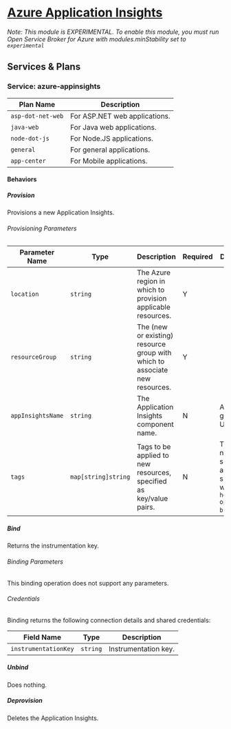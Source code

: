 # [Azure Application Insights](https://docs.microsoft.com/en-us/azure/application-insights/app-insights-overview)

_Note: This module is EXPERIMENTAL. To enable this module, you must run Open Service Broker for Azure with modules.minStability set to `experimental`_

## Services & Plans

### Service: azure-appinsights

| Plan Name | Description |
|-----------|-------------|
| `asp-dot-net-web` | For ASP.NET web applications. |
| `java-web` | For Java web applications. |
| `node-dot-js` | For Node.JS applications. |
| `general` | For general applications. |
| `app-center` | For Mobile applications. |

#### Behaviors

##### Provision

Provisions a new Application Insights.

###### Provisioning Parameters

| Parameter Name | Type | Description | Required | Default Value |
|----------------|------|-------------|----------|---------------|
| `location` | `string` | The Azure region in which to provision applicable resources. | Y |  |
| `resourceGroup` | `string` | The (new or existing) resource group with which to associate new resources. | Y |  |
| `appInsightsName` | `string` | The Application Insights component name. | N | A randomly generated UUID. |
| `tags` | `map[string]string` | Tags to be applied to new resources, specified as key/value pairs. | N | Tags (even if none are specified) are automatically supplemented with `heritage: open-service-broker-azure`. |

##### Bind

Returns the instrumentation key.

###### Binding Parameters

This binding operation does not support any parameters.

###### Credentials

Binding returns the following connection details and shared credentials:

| Field Name | Type | Description |
|------------|------|-------------|
| `instrumentationKey` | `string` | Instrumentation key. |

##### Unbind

Does nothing.

##### Deprovision

Deletes the Application Insights.
